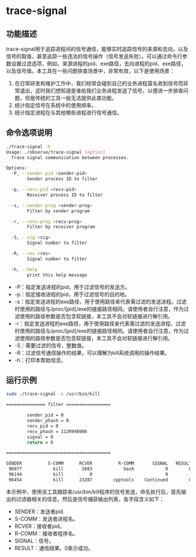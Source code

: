 # trace-signal

## 功能描述

trace-signal用于追踪进程间的信号通信，能够实时追踪信号的来源和去向，以及信号的取值，甚至追踪一些违法的信号操作（信号发送失败）。可以通过命令行参数设置过滤选项，例如，来源进程的pid、exe路径，去向进程的pid、exe路径，以及信号值。本工具在一些问题排查场景中，非常有效，以下是使用场景：

1. 在日常研发和维护工作中，我们经常会碰到自己的业务进程莫名收到信号而异常退出，这时我们想知道是谁给我们业务进程发送了信号，以便进一步排查问题，但是传统的工具一般无法提供此类功能。
2. 统计指定信号在系统中的使用频率。
3. 统计指定进程在与其他哪些进程进行信号通信。

## 命令选项说明

```bash
./trace-signal -h
Usage: ./observe/trace-signal [option]
  Trace signal communication between processes.

Options:
  -P, --sender-pid <sender-pid>
        Sender process ID to filter

  -p, --recv-pid <recv-pid>
        Receiver process ID to filter

  -s, --sender-prog <sender-prog>
        Filter by sender program

  -r, --recv-prog <recv-prog>
        Filter by receiver program

  -S, --sig <sig>
        Signal number to filter

  -R, --res <res>
        Signal number to filter

  -h, --help 
        print this help message
```

- -P：指定发送进程的pid，用于过滤信号的发送方。
- -p：指定接收进程的pid，用于过滤信号的目的地。
- -s：指定发送进程的exe路径，用于使用路径来代表需过滤的发送进程。过滤时使用的路径与/proc/[pid]/exe的链接路径相同。请使用者自行注意，作为过滤使用的路径参数是否包含软链接，本工具不会对软链接进行解引用。
- -r：指定发送进程的exe路径，用于使用路径来代表需过滤的发送进程。过滤时使用的路径与/proc/[pid]/exe的链接路径相同。请使用者自行注意，作为过滤使用的路径参数是否包含软链接，本工具不会对软链接进行解引用。
- -S：需要过滤的信号，整数值。
- -R：过滤信号通信操作的结果，可以理解为kill系统调用的操作结果。
- -h：打印本帮助信息。

## 运行示例

```bash
sudo ./trace-signal -s /usr/bin/kill

=============== filter =================

        sender_pid = 0
        sender_phash = 0
        recv_pid = 0
        recv_phash = 1120940906
        signal = 0
        return = 0

========================================

SENDER          S-COMM      RCVER          R-COMM       SIGNAL   RESULT
 96077            kill       2683            bash            0        0
 96144            kill          0                            0       -1
 96454            kill      23287        cpptools    Continued        0
```

本示例中，使用该工具跟踪来/usr/bin/kill程序的信号发送，命名执行后，首先输出的过滤器相关的信息，然后是信号捕获输出列表，各字段含义如下：

- SENDER：发送者pid.
- S-COMM：发送者进程名。
- RCVER：接收者pid。
- R-COMM：接收者程序名。
- SIGNAL：信号。
- RESULT：通信结果。0表示成功。